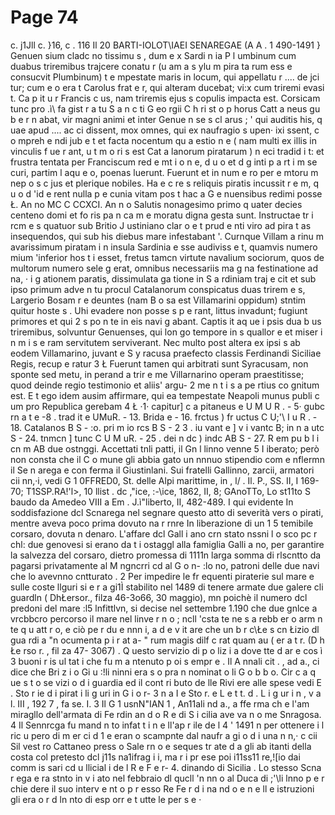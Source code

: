 # Page 74

c. j1Jll c. }16, c . 116 Il 20 BARTI-IOLOT\IAEI SENAREGAE (A A . 1 490-1491 } Genuen sium cladc no tissimu s , dum e x Sardi n ia P l umbinum cum duabus triremibus trajcere conatu r (u am a s ylu m pira ta rum ess e consucvit Plumbinum) t e mpestate maris in locum, qui appellatu r .... de jci tur; cum e o era t Carolus frat e r, qui alteram ducebat; vi:x cum triremi evasi t. Ca p it u r Francis c us, nam triremis ejus s copulis impacta est. Corsicam tunc pro .ì\ fa gist r a tu S a n c ti G eo rgii C h ri st o p horus Catt a neus gu b e r n abat, vir magni animi et inter Genue n se s cl arus ; ' qui auditis his, q uae apud .... ac ci dissent, mox omnes, qui ex naufragio s upen· ixi ssent, c o mpreh e ndi jub e t et facta nocentum qu a estio n e ( nam multi ex illis in vinculis f ue r ant, u t m o ri s est Cat a lanorum piratarum ) n eci tradid i t: et frustra tentata per Franciscum red e mt i o n e, d u o et d g inti p a rt i m se curi, partim l aqu e o, poenas luerunt. Fuerunt et in num e ro per e mtoru m nep o s c jus et plerique nobiles. Ha e c re s reliquis piratis incussit r e m, q u o d \'id e rent nulla p e cunia vitam pos t hac a G e nuensibus redimi posse Ł. An no MC C CCXCI. An n o Salutis nonagesimo primo q uater decies centeno domi et fo ris pa n ca m e moratu digna gesta sunt. Instructae tr i rcm e s quatuor sub Britio J ustiniano clar o e t prud e nti viro ad pira t as insequendos, qui sub his diebus mare infestabant '. Curnque Villam a rinu m avarissimum piratam i n insula Sardinia e sse audiviss e t, quamvis numero mium 'inferior hos t i esset, fretus tamcn virtute navalium sociorum, quos de multorum numero sele g erat, omnibus necessariis ma g na festinatione ad na, · i g ationem paratis, dissimulata ga tione in S a rdiniam traj e cit et sub ipso primum adve n tu procul Catalanorum conspicatus duas trirem e s, Largerio Bosam r e deuntes (nam B o sa est Villamarini oppidum) stntim quitur hoste s . Uhi evadere non posse s p e rant, littus invadunt; fugiunt primores et qui 2 s po n te in eis navi g abant. Captis it aq ue i psis dua b us triremibus, solvuntur Genuenses, qui lon go tempore in s quallor e et miser i n m i s e ram servitutem serviverant. Nec multo post altera ex ipsi s ab eodem Villamarino, juvant e S y racusa praefecto classis Ferdinandi Siciliae Regis, recup e ratur 3 Ł Fuerunt tamen qui arbitrati sunt Syracusam, non sponte sed metu, in perand a trir e me Villarnarino operam praestitisse; quod deinde regio testimonio et aliis' argu- 2 me n t i s a pe rtius co gnitum est. E t ego idem ausim affirmare, qui ea tempestate Neapoli munus publi c um pro Republica gerebam 4 Ł ·1· capitur] c a pitaneus e U M U R . - 5· gubc rn a t e -8 . trad it e UMuR. - 13. Brida e - 16. frctus ) fr uctus C U;'\ I u R . - 18. Catalanos B S - :o. pri m io rcs B S - 2 3 . iu vant e ] v i vantc B; in n a utc S - 24. tnmcn ] tunc C U M uR. - 25 . dei n dc ) indc AB S - 27. R em pu b l i cn m AB due ostnggi. Accettati tnli patti, il Gn l linno venne 5 I iberato; però non consta che il C o mune gli abbia gato un nnnuo stipendio com e nflermn il Se n arega e con ferma il Giustinlani. Sui fratelli Gallinno, zarcii, armatori cii nn,·i, vedi G 1 0FFRED0, St. delle Alpi marittime, in , l/ . Il. P., SS. II, I 169-70; T1SSP.RA!'l>, 10 llist . dc ,\"ice, :-\ice, 1862, II, 8; GAnoTTo, Lo st11to S baudo da Amedeo VIII a Em . J.ì"liberto, II, 482-489. I qui evidente In soddisfazione dcl Scnarega nel segnare questo atto di severità vers o pirati, mentre aveva poco prima dovuto na r rnre In liberazione di un 1 5 temibile corsaro, dovuta n denaro. L'affare dcl Gall i ano crn stato nssni l o sco pc r chl: due genovesi si erano da t i ostaggl alla famiglia Galli a no, per garantire la salvezza del corsaro, dietro promessa di 1111n larga somma di rlscntto da pagarsi privatamente al M ngncrri cd al G o n- :lo no, patroni delle due navi che lo avevnno cntturato . 2 Per impedire le fr equenti piraterie sul mare e sulle coste llguri si e r a gi1Ì stabilito nel 1489 di tenere armate due galere cli guardln ( DhŁersor., filza 46-3o66, 30 maggio), mn poichè il numero dcl predoni del mare :l5 lnfittlvn, si decise nel settembre 1.190 che due gnlce a vrcbbcro percorso il mare nel linve r n o ; ncll 'csta te ne s a rebb er o arm n te q u att r o, e ciò pe r du e nnn i, a d e v it are che un b r c\Łe s cn Łizio dl gua rdi a "n ocumenta p i r at a- " rum magis dilf c rat quam au ( er a t r. (D h Łe rso r. , fil za 47- 3067) . Q uesto servizio di p o liz i a dove tte d ar e cos ì 3 buoni r is ul tat i che fu m a ntenuto p oi s empr e . Il A nnali cit . , ad a., ci dice che Bri z i o Gi u :!li ninni era s o pra n nominat o li G o b b o. Cir c a q ue s t o se vizi o d i guardia ed il cont ri buto de lle Rivi ere alle spese vedi E . Sto r ie d i pirat i li g uri in G i o r- 3 n a I e Sto r. e L e t t. d . L i g ur i n , v a l. III , 192 7 , fa se. I. 3 Il G 1 usnN"IAN 1 , An11ali nd a., a ffe rma ch e l'am miragllo dell'armata di Fe rdin an d o R e di S i cilia ave va n o me Snragosa. 4 Il Sennrcga fu mand n to infat t i n e ll'ap r ile de l 4 ' 1491 n per ottenere i l ric u pero di m er ci d 1 e eran o scampnte dal naufr a gi o d i una n n,· c cii Sil vest ro Cattaneo press o Sale rn o e seques tr ate d a gli ab itanti della costa col pretesto dcl j11s na1ifrag i i, ma r i pr ese poi i11ss11 re,![io dai comm is sari cd u llicial i de l R e F e r- 4. dinando di Sicilia . Lo stesso Scna r ega e ra stnto in v i ato nel febbraio dl qucll 'n nn o al Duca di ;'\li lnno p e r chie dere il suo interv e nt o p r esso Re Fe r d i na nd o e n e ll e istruzioni gli era o r d ln nto di esp orr e t utte le per s e ·
